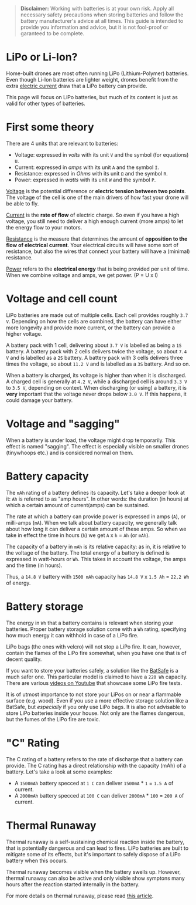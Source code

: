 > **Disclaimer:** Working with batteries is at your own risk. Apply all necessary safety precautions when storing
> batteries and follow the battery manufacturer's advice at all times.
> This guide is intended to provide you information and advice, but it is not fool-proof or garanteed to be complete.

# LiPo or Li-Ion?

Home-built drones are most often running LiPo (Lithium-Polymer) batteries. Even though Li-Ion
batteries are lighter weight, drones benefit from the extra [electric current](https://en.wikipedia.org/wiki/Electric_current)
draw that a LiPo battery can provide.

This page will focus on LiPo batteries, but much of its content is just as valid for other types of batteries.

# First some theory

There are 4 units that are relevant to batteries:
- Voltage: expressed in _volts_ with its unit `V` and the symbol (for equations) `U`.
- Current: expressed in _amps_ with its unit `A` and the symbol `I`.
- Resistance: expressed in _Ohms_ with its unit `Ω` and the symbol `R`.
- Power: expressed in _watts_ with its unit `W` and the symbol `P`.

[Voltage](https://en.wikipedia.org/wiki/Voltage) is the potential difference or **electric tension between two points**.
The voltage of the cell is one of the main drivers of how fast your drone will be able to fly.

[Current](https://en.wikipedia.org/wiki/Electric_current) is the **rate of flow** of electric charge.
So even if you have a high voltage, you still need to deliver a high enough current (more amps) to let the energy flow to your motors.

[Resistance](https://en.wikipedia.org/wiki/Electrical_resistance_and_conductance) is the measure that determines
the amount of **opposition to the flow of electrical current**. Your electrical circuits will have some sort of
resistance, but also the wires that connect your battery will have a (minimal) resistance.

[Power](https://en.wikipedia.org/wiki/Electric_power) refers to the **electrical energy** that is being provided per unit of time.
When we combine voltage and amps, we get power. (P = U x I)

# Voltage and cell count

LiPo batteries are made out of multiple cells. Each cell provides roughly `3.7 V`.
Depending on how the cells are combined, the battery can have either more longevity
and provide more current, or the battery can provide a higher voltage.

A battery pack with 1 cell, delivering about `3.7 V` is labelled as being a `1S` battery.
A battery pack with 2 cells delivers twice the voltage, so about `7.4 V` and is labelled as a `2S` battery.
A battery pack with 3 cells delivers three times the voltage, so about `11.2 V` and is labelled as a `3S` battery.
And so on.

When a battery is charged, its voltage is higher than when it is discharged.
A charged cell is generally at `4.2 V`, while a discharged cell is around `3.3 V` to `3.5 V`, depending on context.
When discharging (or using) a battery, it is **very** important that the voltage never drops below `3.0 V`.
If this happens, it could damage your battery.

# Voltage and "sagging"

When a battery is under load, the voltage might drop temporarily. This effect is named "sagging".
The effect is especially visible on smaller drones (tinywhoops etc.) and is considered normal on them.

# Battery capacity

The `mAh` rating of a battery defines its capacity. Let's take a deeper look at it:
`Ah` is referred to as "amp hours". In other words: the duration (in hours) at which a certain amount of
current(amps) can be sustained.

The rate at which a battery can provide power is expressed in amps (`A`), or milli-amps (`mA`).
When we talk about battery capacity, we generally talk about how long it can deliver a certain amount of these amps.
So when we take in effect the time in hours (`h`) we get `A` x `h` = `Ah` (or `mAh`).

The capacity of a battery in `mAh` is its relative capacity: as in, it is relative to the voltage of the battery.
The total energy of a battery is defined is expressed in watt-hours or `Wh`. This takes in account the
voltage, the amps and the time (in hours).

Thus, a `14.8 V` battery with `1500 mAh` capacity has `14.8 V` x `1.5 Ah` = `22,2 Wh` of energy.

# Battery storage

The energy in `Wh` that a battery contains is relevant when storing your batteries.
Proper battery storage solution come with a `Wh` rating, specifying how much energy it can withhold
in case of a LiPo fire.

LiPo bags (the ones with velcro) will not stop a LiPo fire.
It can, however, contain the flames of the LiPo fire somewhat, when you have one that is of decent quality.

If you want to store your batteries safely, a solution like the [BatSafe](https://www.bat-safe.com) is a much
safer one. This particular model is claimed to have a `220 Wh` capacity. There are various
[videos on Youtube](https://www.youtube.com/results?search_query=batsafe+test) that showcase some LiPo fire tests.

It is of utmost importance to not store your LiPos on or near a flammable surface (e.g. wood).
Even if you use a more effective storage solution like a BatSafe, but _especially_ if you only use LiPo bags.
It is also not advisable to store LiPo batteries inside your house. Not only are the flames dangerous, but
the fumes of the LiPo fire are toxic.

# "C" Rating

The C rating of a battery refers to the rate of discharge that a battery can provide.
The C rating has a direct relationship with the capacity (mAh) of a battery. Let's take a look at some examples:

- A `1500mAh` battery specced at `1 C` can deliver `1500mA` * `1` = `1.5 A` of current.
- A `2000mAh` battery specced at `100 C` can deliver `2000mA` * `100` = `200 A` of current.

# Thermal Runaway

Thermal runaway is a self-sustaining chemical reaction inside the battery, that is potentially dangerous
and can lead to fires. LiPo batteries are built to mitigate some of its effects, but it's important to
safely dispose of a LiPo battery when this occurs.

Thermal runaway becomes visible when the battery swells up. However, thermal runaway can also be active
and only visible show symptons many hours after the reaction started internally in the battery.

For more details on thermal runaway, please read [this article](https://www.robotshop.com/media/files/pdf/hyperion-g5-50c-3s-1100mah-lipo-battery-User-Guide.pdf).

